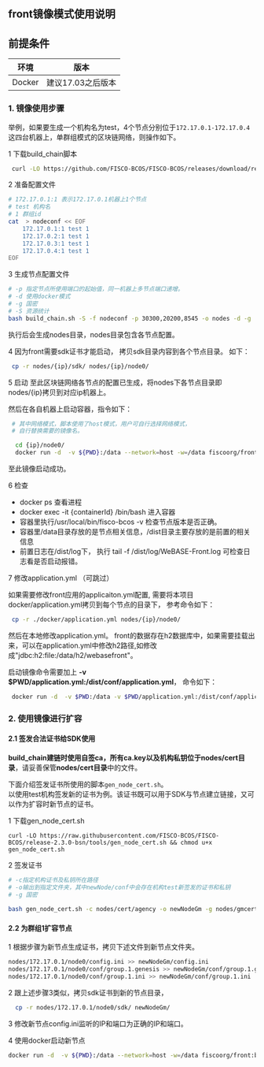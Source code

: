 ## front镜像模式使用说明

## 前提条件

|   环境    | 版本                   |
| :------: | :----------------------: |
| Docker |       建议17.03之后版本    |


### 1. 镜像使用步骤

 举例，如果要生成一个机构名为test，4个节点分别位于`172.17.0.1-172.17.0.4`这四台机器上，单群组模式的区块链网络，则操作如下。  
 
 1 下载build_chain脚本
 
  ```bash
   curl -LO https://github.com/FISCO-BCOS/FISCO-BCOS/releases/download/release-2.3.0-bsn/build_chain.sh && chmod u+x build_chain.sh
   ```
 
 2 准备配置文件

```bash
# 172.17.0.1:1 表示172.17.0.1机器上1个节点
# test 机构名
# 1 群组id
cat  > nodeconf << EOF
    172.17.0.1:1 test 1
    172.17.0.2:1 test 1
    172.17.0.3:1 test 1
    172.17.0.4:1 test 1
EOF
```

 3 生成节点配置文件

```bash
# -p 指定节点所使用端口的起始值，同一机器上多节点端口递增。
# -d 使用docker模式
# -g 国密
# -S 资源统计
bash build_chain.sh -S -f nodeconf -p 30300,20200,8545 -o nodes -d -g
```
 执行后会生成nodes目录，nodes目录包含各节点配置。

 
 4  因为front需要sdk证书才能启动， 拷贝sdk目录内容到各个节点目录。 如下：
```bash
 cp -r nodes/{ip}/sdk/ nodes/{ip}/node0/
```

 5 启动 
 至此区块链网络各节点的配置已生成，将nodes下各节点目录即nodes/{ip}拷贝到对应ip机器上。
 
 然后在各自机器上启动容器，指令如下：

```bash
 # 其中网络模式，脚本使用了host模式，用户可自行选择网络模式，
 # 自行替换需要的镜像名。  

  cd {ip}/node0/
  docker run -d  -v ${PWD}:/data --network=host -w=/data fiscoorg/front:bsn-0.2.0-gm
```
 至此镜像启动成功。
 
 6 检查 
  
 - docker ps 查看进程   
 - docker exec -it {containerId} /bin/bash   进入容器
 - 容器里执行/usr/local/bin/fisco-bcos -v 检查节点版本是否正确。
 - 容器里/data目录存放的是节点相关信息，/dist目录主要存放的是前置的相关信息 
 - 前置日志在/dist/log下，
   执行 tail -f /dist/log/WeBASE-Front.log 可检查日志看是否启动报错。  
 
 7 修改application.yml （可跳过）
 
  如果需要修改front应用的applicaiton.yml配置,
  需要将本项目docker/application.yml拷贝到每个节点的目录下，
  参考命令如下：
   ```bash
    cp -r ./docker/application.yml nodes/{ip}/node0/
   ```
  然后在本地修改application.yml。
  front的数据存在h2数据库中，如果需要挂载出来，可以在application.yml中修改h2路径,如修改成"jdbc:h2:file:/data/h2/webasefront"。  

  启动镜像命令需要加上 **-v $PWD/application.yml:/dist/conf/application.yml**， 命令如下：
  ```bash
   docker run -d  -v $PWD:/data -v $PWD/application.yml:/dist/conf/application.yml --network=host -w=/data fiscoorg/front:bsn-0.2.0-gm
  ```
  
  
  
### 2. 使用镜像进行扩容

#### 2.1 签发合法证书给SDK使用
**build_chain建链时使用自签ca，所有ca.key以及机构私钥位于nodes/cert目录**，请妥善保管**nodes/cert目录**中的文件。

下面介绍签发证书所使用的脚本`gen_node_cert.sh`。  
以使用test机构签发新的证书为例。该证书既可以用于SDK与节点建立链接，又可以作为扩容时新节点的证书。

1 下载gen_node_cert.sh

```
curl -LO https://raw.githubusercontent.com/FISCO-BCOS/FISCO-BCOS/release-2.3.0-bsn/tools/gen_node_cert.sh && chmod u+x gen_node_cert.sh
```

2 签发证书

```bash
# -c指定机构证书及私钥所在路径
# -o输出到指定文件夹，其中newNode/conf中会存在机构test新签发的证书和私钥
# -g 国密
 
bash gen_node_cert.sh -c nodes/cert/agency -o newNodeGm -g nodes/gmcert/agency/
```

#### 2.2 为群组1扩容节点

 1 根据步骤为新节点生成证书，拷贝下述文件到新节点文件夹。

```bash
nodes/172.17.0.1/node0/config.ini >> newNodeGm/config.ini
nodes/172.17.0.1/node0/conf/group.1.genesis >> newNodeGm/conf/group.1.genesis
nodes/172.17.0.1/node0/conf/group.1.ini >> newNodeGm/conf/group.1.ini
```

 2 跟上述步骤3类似，拷贝sdk证书到新的节点目录，
```bash
  cp -r nodes/172.17.0.1/node0/sdk/ newNodeGm/ 
```
 3 修改新节点config.ini监听的IP和端口为正确的IP和端口。  
 
 4 使用docker启动新节点
```bash
docker run -d  -v ${PWD}:/data --network=host -w=/data fiscoorg/front:bsn-0.2.0-gm
```